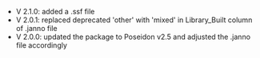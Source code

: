 - V 2.1.0: added a .ssf file
- V 2.0.1: replaced deprecated 'other' with 'mixed' in Library_Built column of .janno file
- V 2.0.0: updated the package to Poseidon v2.5 and adjusted the .janno file accordingly
